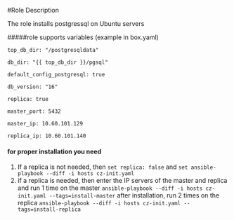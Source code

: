 #Role Description

The role installs postgressql on Ubuntu servers

#####role supports variables (example in box.yaml)
```
top_db_dir: "/postgresqldata"

db_dir: "{{ top_db_dir }}/pgsql"

default_config_postgresql: true

db_version: "16"

replica: true

master_port: 5432

master_ip: 10.60.101.129

replica_ip: 10.60.101.140 
```
#### for proper installation you need
1. If a replica is not needed, then `set replica: false` and `set ansible-playbook --diff -i hosts cz-init.yaml`
2. if a replica is needed, then enter the IP servers of the master and replica and run 1 time on the master `ansible-playbook --diff -i hosts cz-init.yaml --tags=install-master`
   after installation, run 2 times on the replica `ansible-playbook --diff -i hosts cz-init.yaml --tags=install-replica`